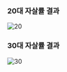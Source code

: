 ### 20대 자살률 결과
![20](https://user-images.githubusercontent.com/113004114/204096236-441fcf52-5416-4029-923b-284e409bad3d.PNG)

### 30대 자살률 결과
![30](https://user-images.githubusercontent.com/113004114/204096240-22781c8c-431d-4853-a930-efacf443f023.PNG)
